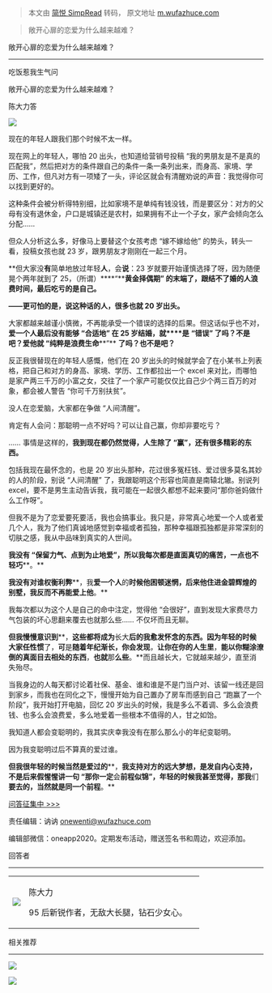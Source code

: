 > 本文由 [简悦 SimpRead](http://ksria.com/simpread/) 转码， 原文地址 [m.wufazhuce.com](http://m.wufazhuce.com/question/3586)

> 敞开心扉的恋爱为什么越来越难？

敞开心扉的恋爱为什么越来越难？

* * *

吃饭惹我生气问

敞开心扉的恋爱为什么越来越难？

陈大力答

![](http://image.wufazhuce.com/FlFbT25-jUYUy8nXLRFvvtlFW-OD)

现在的年轻人跟我们那个时候不太一样。

现在网上的年轻人，哪怕 20 出头，也知道给营销号投稿 “我的男朋友是不是真的匹配我”，然后把对方的条件跟自己的条件一条一条列出来，而身高、家境、学历、工作，但凡对方有一项矮了一头，评论区就会有清醒劝说的声音：我觉得你可以找到更好的。

这种条件会被分析得特别细，比如家境不是单纯有钱没钱，而是要区分：对方的父母有没有退休金，户口是城镇还是农村，如果拥有不止一个子女，家产会倾向怎么分配……

但众人分析这么多，好像马上要替这个女孩考虑 “嫁不嫁给他” 的势头，转头一看，投稿女孩也就 23 岁，跟男朋友才刚刚在一起三个月。

**但大家没****有****简单地放过年轻****人****，会****说****：23 岁就要开始谨慎选择了呀，因为随便晃个两年就到了 25，（所谓）****“****黄金择偶期” 的末端了，跟结不了婚的人浪费时间，最后吃亏的是自己。**

**——更可怕的是，说****这****种话的人，很多也就 20 岁出头。**

大家都越来越谨小慎微，不再能承受一个错误的选择的后果。但这话似乎也不对，**爱一个人最后没有能够 “合适地” 在 25 岁结婚，就****是** **“错误” 了吗？不是吧？爱他就 “纯粹是浪费生命****”** **了****吗****？也不是吧？**

反正我很替现在的年轻人感慨，他们在 20 岁出头的时候就学会了在小某书上列表格，把自己和对方的身高、家境、学历、工作都拉出一个 excel 来对比，而哪怕是家产两三千万的小富之女，交往了一个家产可能仅仅比自己少个两三百万的对象，都会被人警告 “你可千万别扶贫”。

没人在恋爱脑，大家都在争做 “人间清醒”。

肯定有人会问：那聪明一点不好吗？可以让自己赢，你却非要吃亏？

…… 事情是这样的，**我到现在都仍然觉得，人生除了 “赢”，还有很多精彩的东西。**

包括我现在最怀念的，也是 20 岁出头那种，花过很多冤枉钱、爱过很多莫名其妙的人的阶段，别说 “人间清醒” 了，我跟聪明这个形容也简直是南辕北辙。别说列 excel，要不是男生主动告诉我，我可能在一起很久都想不起来要问“那你爸妈做什么工作呀”。

但我不是为了恋爱要死要活，我也会搞事业。我只是，非常真心地爱一个人或者爱几个人，我为了他们真诚地感觉到幸福或者孤独，那种幸福跟孤独都是非常深刻的切肤之感，我从中品味到真实的人世间。

**我没有 “保留力气、点到为止地爱”，所以我每次都是直面真切****的****痛苦，****一****点也不轻巧****。**

**我没有对谁权衡利弊****，我****爱一个人****的****时候他困顿迷惘，后来他住进金碧辉煌的别墅，我反而不再能爱上他****。**

我每次都以为这个人是自己的命中注定，觉得他 “会很好”，直到发现大家费尽力气包装的坏心思翻来覆去也就那么些…… 不仅坏而且无聊。

**但****我****慢慢意识到****，****这些都将成为****长大****后的我愈发怀念的东西。因为年轻的时候大家任性惯****了，****可****是****随着年纪渐长，你会发现****，****让你在你的人生里****，****能以你糊涂潦倒的真面目去相处的东西****，****也就****那****么些****。**而且越长大，它就越来越少，直至消失殆尽。

当我身边的人每天都讨论着社保、基金、谁和谁是不是门当户对、该留一线还是回到家乡，而我也在同化之下，慢慢开始为自己置办了房车而感到自己 “跑赢了一个阶段”，我开始打开电脑，回忆 20 岁出头的时候，我是多么不着调、多么会浪费钱、也多么会浪费爱，多么地爱着一些根本不值得的人，甘之如饴。

我知道人都会变聪明的，我其实庆幸我没有在那么那么小的年纪变聪明。

因为我变聪明过后不算真的爱过谁。

**但我很年轻的时候当然是爱过的****，****我支持对方的远大梦想，是发自内心支持，不是后来假惺惺讲一句 “那你一定****会****前程似锦”，年轻的时候我甚至觉得，那我****们****要去的，当然就是同一个前程****。**

[问答征集中 >>>](https://jinshuju.net/f/H4SS9U)

责任编辑：讷讷 onewenti@wufazhuce.com

编辑部微信：oneapp2020。定期发布活动，赠送签名书和周边，欢迎添加。

回答者

* * *

<table><tbody><tr><td><img class="" src="http://image.wufazhuce.com/Fm7qZ68h0XjMceY1WWp7-ykCX29R"></td><td><p>陈大力 &nbsp;</p><p>95 后新锐作者，无敌大长腿，钻石少女心。</p></td><td></td></tr></tbody></table>

相关推荐

* * *

![](http://image.wufazhuce.com/share_to_weixin_top.png)

![](http://image.wufazhuce.com/notice_share.png)